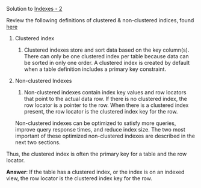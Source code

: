 Solution to [Indexes - 2](https://www.hackerrank.com/challenges/indexes-2)

Review the following definitions of clustered & non-clustered indices, found [here](https://logicalread.com/sql-server-understanding-indexes-w02/#.X866orOIaUk)
1. Clustered index
   1. Clustered indexes store and sort data based on the key column(s). There can only be one clustered index per table because data can be sorted in only one order. A clustered index is created by default when a table definition includes a primary key constraint.
2. Non-clustered Indexes
   1. Non-clustered indexes contain index key values and row locators that point to the actual data row. If there is no clustered index, the row locator is a pointer to the row. When there is a clustered index present, the row locator is the clustered index key for the row.
    
   Non-clustered indexes can be optimized to satisfy more queries, improve query response times, and reduce index size. The two most important of these optimized non-clustered indexes are described in the next two sections.


Thus, the clustered index is often the primary key for a table and the row locator.

**Answer**: If the table has a clustered index, or the index is on an indexed view, the row locator is the clustered index key for the row.